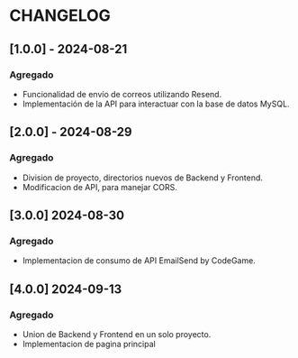 # CHANGELOG

## [1.0.0] - 2024-08-21
### Agregado
- Funcionalidad de envío de correos utilizando Resend.
- Implementación de la API para interactuar con la base de datos MySQL.

## [2.0.0] - 2024-08-29
### Agregado
- Division de proyecto, directorios nuevos de Backend y Frontend.
- Modificacion de API, para manejar CORS.

## [3.0.0]  2024-08-30
### Agregado
- Implementacion de consumo de API EmailSend by CodeGame.

## [4.0.0]  2024-09-13
### Agregado
- Union de Backend y Frontend en un solo proyecto.
- Implementacion de pagina principal

